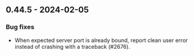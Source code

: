 ## 0.44.5 - 2024-02-05

### Bug fixes

- When expected server port is already bound, report clean user error instead of crashing with a traceback  (#2676).
